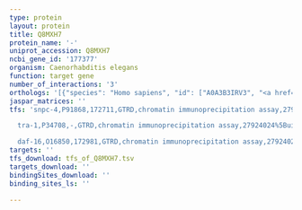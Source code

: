 ```yaml
---
type: protein
layout: protein
title: Q8MXH7
protein_name: '-'
uniprot_accession: Q8MXH7
ncbi_gene_id: '177377'
organism: Caenorhabditis elegans
function: target gene
number_of_interactions: '3'
orthologs: '[{"species": "Homo sapiens", "id": ["A0A3B3IRV3", "<a href=\"/protein/q9ulc4\">Q9ULC4</a>"]}, {"species": "Mus musculus", "id": ["<a href=\"/protein/q9cq21\">Q9CQ21</a>", "<a href=\"/protein/q9db27\">Q9DB27</a>"]}, {"species": "Rattus norvegicus", "id": ["<a href=\"/protein/q4g009\">Q4G009</a>"]}, {"species": "Drosophila melanogaster", "id": ["<a href=\"/protein/q9w445\">Q9W445</a>"]}, {"species": "Danio rerio", "id": ["<a href=\"/protein/f1r3x2\">F1R3X2</a>"]}, {"species": "Saccharomyces cerevisiae", "id": ["<a href=\"/protein/p89886\">P89886</a>"]}]'
jaspar_matrices: ''
tfs: 'snpc-4,P91868,172711,GTRD,chromatin immunoprecipitation assay,27924024%5Buid%5D,No

  tra-1,P34708,-,GTRD,chromatin immunoprecipitation assay,27924024%5Buid%5D,No

  daf-16,O16850,172981,GTRD,chromatin immunoprecipitation assay,27924024%5Buid%5D,No'
targets: ''
tfs_download: tfs_of_Q8MXH7.tsv
targets_download: ''
bindingSites_download: ''
binding_sites_ls: ''

---
```

